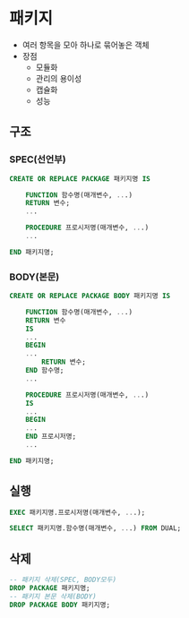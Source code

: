 # 패키지

- 여러 항목을 모아 하나로 묶어놓은 객체
- 장점
    - 모듈화
    - 관리의 용이성
    - 캡슐화
    - 성능

## 구조

### SPEC(선언부)

```sql
CREATE OR REPLACE PACKAGE 패키지명 IS

	FUNCTION 함수명(매개변수, ...)
	RETURN 변수;
	...

	PROCEDURE 프로시저명(매개변수, ...)
	...

END 패키지명;
```

### BODY(본문)

```sql
CREATE OR REPLACE PACKAGE BODY 패키지명 IS

	FUNCTION 함수명(매개변수, ...)
	RETURN 변수
	IS
	...
	BEGIN
	...
		RETURN 변수;
	END 함수명;
	...

	PROCEDURE 프로시저명(매개변수, ...)
	IS
	...
	BEGIN
	...
	END 프로시저명;
	...

END 패키지명;
```

## 실행

```sql
EXEC 패키지명.프로시저명(매개변수, ...);

SELECT 패키지명.함수명(매개변수, ...) FROM DUAL;
```

## 삭제

```sql
-- 패키지 삭제(SPEC, BODY모두)
DROP PACKAGE 패키지명;
-- 패키지 본문 삭제(BODY)
DROP PACKAGE BODY 패키지명;
```
